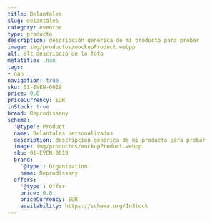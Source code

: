 ```yaml
---
title: Delantales
slug: delantales
category: eventos
type: producto
description: descripción genérica de mi producto para probar
image: img/productos/mockupProduct.webpp
alt: alt descripció de la foto
metatitle: .nan
tags:
- nan
navigation: true
sku: 01-EVEN-0019
price: 0.0
priceCurrency: EUR
inStock: true
brand: Reprodisseny
schema:
  '@type': Product
  name: Delantales personalizados
  description: descripción genérica de mi producto para probar
  image: img/productos/mockupProduct.webpp
  sku: 01-EVEN-0019
  brand:
    '@type': Organization
    name: Reprodisseny
  offers:
    '@type': Offer
    price: 0.0
    priceCurrency: EUR
    availability: https://schema.org/InStock
---
```

